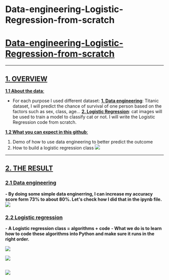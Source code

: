 # Data-engineering-Logistic-Regression-from-scratch
# [Data-engineering-Logistic-Regression-from-scratch](/9lRMLcbMR--joBvR84z5KA)
---
## [ 1. OVERVIEW ](/9lRMLcbMR--joBvR84z5KA)

[ **1.1 About the data**: ](/9lRMLcbMR--joBvR84z5KA) 

- For each purpose I used different dataset:
[**1. Data engineering**](): Titanic dataset, I will predict the chance of survival of one person based on the factors such as sex, class, age...
[**2. Logistic Regression**](): cat images will be used to train a model to classify cat or not. I will write the Logistic Regression code from scratch.

[ **1.2 What you can expect in this github**: ](/9lRMLcbMR--joBvR84z5KA) 
1. Demo of how to use data engineering to better predict the outcome
2. How to build a logistic regression class
![](https://i.imgur.com/7tjGM4t.png)

---
## [ 2. THE RESULT ](/9lRMLcbMR--joBvR84z5KA)

### [2.1 Data engineering]()
**- By doing some simple data enginerring, I can increase my accuracy score form 73% to about 80%. Let's check how I did that in the ipynb file.**
![](https://i.imgur.com/Lgwq3ft.png)

### [2.2 Logistic regression]()
**- A Logistic regression class = algorithms + code**
**- What we do is to learn how to code these algorithms into Python and make sure it runs in the right order.**

![](https://i.imgur.com/4FC2Gv4.png)

![](https://i.imgur.com/ELvesih.png)

![](https://i.imgur.com/7nG8x7b.png)
---



